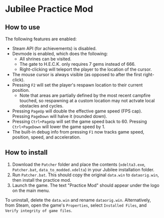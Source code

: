# Jubilee Practice Mod

## How to use

The following features are enabled:

- Steam API (for achievements) is disabled.
- Devmode is enabled, which does the following:
  - All shrines can be visited.
  - The gate to H.E.C.K. only requires 7 gems instead of 666.
  - Right-clicking will teleport the player to the location of the cursor.
- The mouse cursor is always visible (as opposed to after the first right-click).
- Pressing `F2` will set the player's respawn location to their current position.
  - Note that areas are partially defined by the most recent campfire touched, so respawning at a custom location may not actvate local obstacles and cycles.
- Pressing `PageUp` will double the effective game speed (FPS cap). Pressing `PageDown` will halve it (rounded down).
- Pressing `Ctrl+PageUp` will set the game speed back to 60. Pressing `Ctrl+PageDown` will lower the game speed by 1.
- The built-in debug info from pressing `F1` now tracks game speed, position, speed, and acceleration.

## How to install

1. Download the `Patcher` folder and place the contents (`xdelta3.exe`, `Patcher.bat`, `data_to_modded.xdelta`) in your Jubilee installation folder.
2. Run `Patcher.bat`. This should copy the original `data.win` to `dataorig.win`, then install the practice mod.
3. Launch the game. The text "Practice Mod" should appear under the logo on the main menu.

To uninstall, delete the `data.win` and rename `dataorig.win`. Alternatively, from Steam, open the game's `Properties`, select `Installed Files`, and `Verify integrity of game files`.
